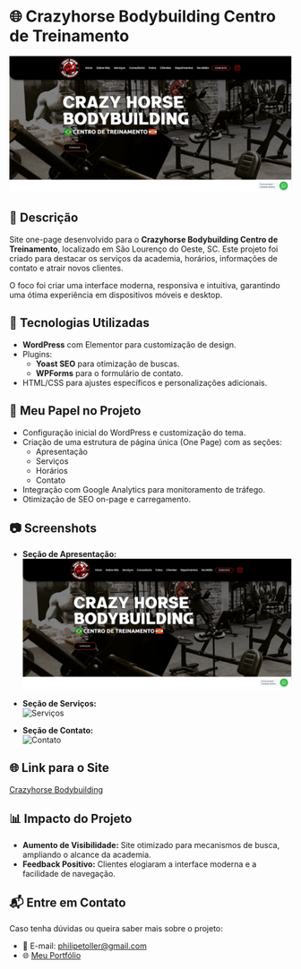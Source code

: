 # 🌐 Crazyhorse Bodybuilding Centro de Treinamento

![Preview do Site](assets/home.png) <!-- Substituir pelo caminho da imagem ou link direto -->

## 📝 Descrição
Site one-page desenvolvido para o **Crazyhorse Bodybuilding Centro de Treinamento**, localizado em São Lourenço do Oeste, SC. Este projeto foi criado para destacar os serviços da academia, horários, informações de contato e atrair novos clientes.  

O foco foi criar uma interface moderna, responsiva e intuitiva, garantindo uma ótima experiência em dispositivos móveis e desktop.

## 🚀 Tecnologias Utilizadas
- **WordPress** com Elementor para customização de design.  
- Plugins:  
  - **Yoast SEO** para otimização de buscas.  
  - **WPForms** para o formulário de contato.  
- HTML/CSS para ajustes específicos e personalizações adicionais.  

## 🎯 Meu Papel no Projeto
- Configuração inicial do WordPress e customização do tema.  
- Criação de uma estrutura de página única (One Page) com as seções:  
  - Apresentação  
  - Serviços  
  - Horários  
  - Contato  
- Integração com Google Analytics para monitoramento de tráfego.  
- Otimização de SEO on-page e carregamento.  

## 📷 Screenshots
- **Seção de Apresentação:**  
  ![Apresentação](assets/home.png)  

- **Seção de Serviços:**  
  ![Serviços](assets/servicos.png)  

- **Seção de Contato:**  
  ![Contato](assets/contato.png)  

## 🌐 Link para o Site
[Crazyhorse Bodybuilding](https://crazyhorse.esp.br/)

## 📊 Impacto do Projeto
- **Aumento de Visibilidade:** Site otimizado para mecanismos de busca, ampliando o alcance da academia.  
- **Feedback Positivo:** Clientes elogiaram a interface moderna e a facilidade de navegação.  

## 📬 Entre em Contato
Caso tenha dúvidas ou queira saber mais sobre o projeto:  
- 📧 E-mail: [philipetoller@gmail.com](mailto:philipetoller@gmail.com)  
- 🌐 [Meu Portfólio](https://lupawebsites.com.br)
